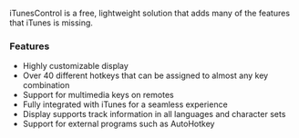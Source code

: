 iTunesControl is a free, lightweight solution that adds many of the features that iTunes is missing.

### Features

* Highly customizable display
* Over 40 different hotkeys that can be assigned to almost any key combination
* Support for multimedia keys on remotes
* Fully integrated with iTunes for a seamless experience
* Display supports track information in all languages and character sets
* Support for external programs such as AutoHotkey
